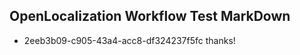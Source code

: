 ## OpenLocalization Workflow Test MarkDown
* 2eeb3b09-c905-43a4-acc8-df324237f5fc thanks!

<!--HONumber=Jul16_HO3-->


